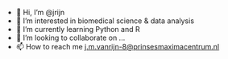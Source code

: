 - 👋 Hi, I’m @jrijn
- 👀 I’m interested in biomedical science & data analysis
- 🌱 I’m currently learning Python and R
- 💞️ I’m looking to collaborate on ...
- 📫 How to reach me j.m.vanrijn-8@prinsesmaximacentrum.nl

<!---
jrijn/jrijn is a ✨ special ✨ repository because its `README.md` (this file) appears on your GitHub profile.
You can click the Preview link to take a look at your changes.
--->
